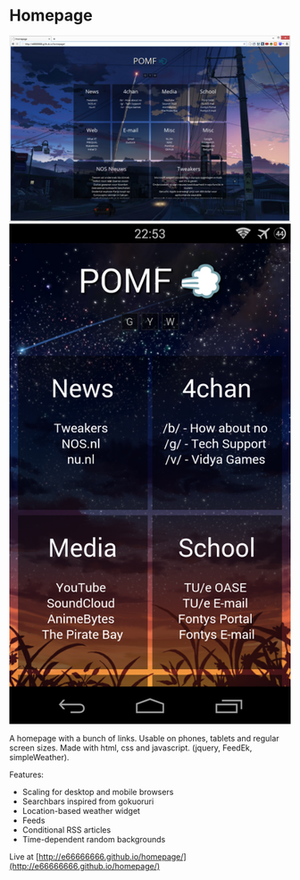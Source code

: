 Homepage
=================

![alt tag](screenshots/preview2.png "Homepage preview - desktop") ![alt tag](screenshots/phone_preview2.png "Homepage preview - phone")

A homepage with a bunch of links. Usable on phones, tablets and regular screen sizes. Made with html, css and javascript. (jquery, FeedEk, simpleWeather).

Features:
* Scaling for desktop and mobile browsers
* Searchbars inspired from gokuoruri
* Location-based weather widget
* Feeds
* Conditional RSS articles
* Time-dependent random backgrounds

Live at [http://e66666666.github.io/homepage/](http://e66666666.github.io/homepage/)